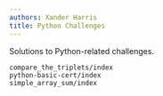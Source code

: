 ```yaml
---
authors: Xander Harris
title: Python Challenges
---
```


Solutions to Python-related challenges.

```{toctree}
compare_the_triplets/index
python-basic-cert/index
simple_array_sum/index
```
